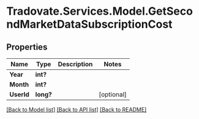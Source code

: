 # Tradovate.Services.Model.GetSecondMarketDataSubscriptionCost
## Properties

Name | Type | Description | Notes
------------ | ------------- | ------------- | -------------
**Year** | **int?** |  | 
**Month** | **int?** |  | 
**UserId** | **long?** |  | [optional] 

[[Back to Model list]](../README.md#documentation-for-models) [[Back to API list]](../README.md#documentation-for-api-endpoints) [[Back to README]](../README.md)

